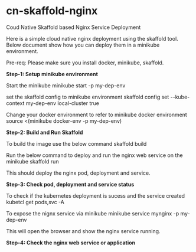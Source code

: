 # cn-skaffold-nginx
Coud Native Skaffold based Nginx Service Deployment

Here is a simple cloud native nginx deployment using the skaffold tool. Below document show how you can deploy them in a minikube environment.

Pre-req: 
Please make sure you install docker, minikube, skaffold.

**Step-1: Setup minikube environment**

Start the minikube
minikube start -p my-dep-env

set the skaffold config to minikube environment
skaffold config set --kube-context my-dep-env local-cluster true

Change your docker environment to refer to minikube docker environment
source <(minikube docker-env -p my-dep-env)

**Step-2: Build and Run Skaffold**

To build the image use the below command 
skaffold build

Run the below command to deploy and run the nginx web service on the minikube
skaffold run

This should deploy the nginx pod, deployment and service. 

**Step-3: Check pod, deployment and service status**

To check if the kubernetes deployment is sucess and the service created
kubetcl get pods,svc -A

To expose the nignx service via minikube
minikube service mynginx -p my-dep-env

This will open the browser and show the nginx service running.

**Step-4: Check the nginx web service or application**






